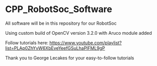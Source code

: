 # CPP_RobotSoc_Software
All software will be in this repository for our RobotSoc

Using custom build of OpenCV version 3.2.0 with Aruco module added

Follow tutorials here: https://www.youtube.com/playlist?list=PLAp0ZhYvW6XbEveYeefGSuLhaPlFML9gP

Thank you to George Lecakes for your easy-to-follow tutorials
